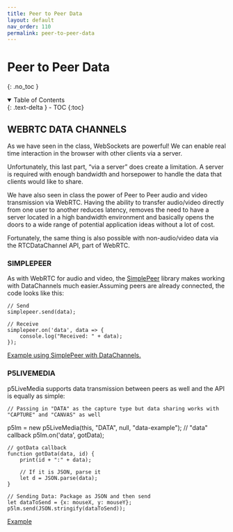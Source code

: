 ```yaml
---
title: Peer to Peer Data
layout: default
nav_order: 110
permalink: peer-to-peer-data
---
```


# Peer to Peer Data
{: .no_toc }

<details open markdown="block">
  <summary>
    Table of Contents
  </summary>
  {: .text-delta }
- TOC
{:toc}
</details>

## WEBRTC DATA CHANNELS

As we have seen in the class, WebSockets are powerful! We can enable real time interaction in the browser with other clients via a server.

Unfortunately, this last part, “via a server” does create a limitation. A server is required with enough bandwidth and horsepower to handle the data that clients would like to share.

We have also seen in class the power of Peer to Peer audio and video transmission via WebRTC. Having the ability to transfer audio/video directly from one user to another reduces latency, removes the need to have a server located in a high bandwidth environment and basically opens the doors to a wide range of potential application ideas without a lot of cost.

Fortunately, the same thing is also possible with non-audio/video data via the RTCDataChannel API, part of WebRTC.

### SIMPLEPEER

As with WebRTC for audio and video, the [SimplePeer](https://github.com/feross/simple-peer) library makes working with DataChannels much easier.Assuming peers are already connected, the code looks like this:

    // Send
    simplepeer.send(data);

    // Receive
    simplepeer.on('data', data => {
    	console.log("Received: " + data);
    });

[Example using SimplePeer with DataChannels.](https://itp.nyu.edu/~sve204/liveweb_spring2023/datachannels-simplepeer.zip)

### P5LIVEMEDIA

p5LiveMedia supports data transmission between peers as well and the API is equally as simple:

    // Passing in "DATA" as the capture type but data sharing works with "CAPTURE" and "CANVAS" as well

p5lm = new p5LiveMedia(this, "DATA", null, "data-example");
// "data" callback
p5lm.on('data', gotData);

    // gotData callback
    function gotData(data, id) {
    	print(id + ":" + data);

    	// If it is JSON, parse it
    	let d = JSON.parse(data);
    }

    // Sending Data: Package as JSON and then send
    let dataToSend = {x: mouseX, y: mouseY};
    p5lm.send(JSON.stringify(dataToSend));

[Example](https://editor.p5js.org/shawn/sketches/w83C-S6DU)


